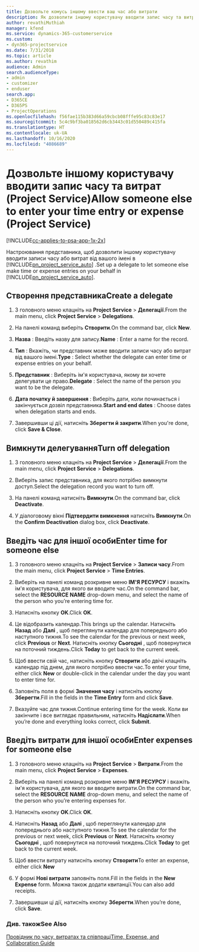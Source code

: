 ```yaml
---
title: Дозвольте комусь іншому ввести ваш час або витрати
description: Як дозволити іншому користувачу вводити запис часу та витрат у Project Service
author: revathiMuthiah
manager: kfend
ms.service: dynamics-365-customerservice
ms.custom:
- dyn365-projectservice
ms.date: 7/31/2018
ms.topic: article
ms.author: revathim
audience: Admin
search.audienceType:
- admin
- customizer
- enduser
search.app:
- D365CE
- D365PS
- ProjectOperations
ms.openlocfilehash: f56fae115b383d66a59cbcb08fffe95c83c83e17
ms.sourcegitcommit: 5c4c9bf3ba018562d6cb3443c01d550489c415fa
ms.translationtype: HT
ms.contentlocale: uk-UA
ms.lasthandoff: 10/16/2020
ms.locfileid: "4086689"
---
```

# <a name="allow-someone-else-to-enter-your-time-entry-or-expense-project-service"></a><span data-ttu-id="2e087-103">Дозвольте іншому користувачу вводити запис часу та витрат (Project Service)</span><span class="sxs-lookup"><span data-stu-id="2e087-103">Allow someone else to enter your time entry or expense (Project Service)</span></span>

[!INCLUDE[cc-applies-to-psa-app-1x-2x](../includes/cc-applies-to-psa-app-1x-2x.md)]

<span data-ttu-id="2e087-104">Настроювання представника, щоб дозволити іншому користувачу вводити записи часу або витрат від вашого імені в [!INCLUDE[pn_project_service_auto](../includes/pn-project-service-auto.md)] .</span><span class="sxs-lookup"><span data-stu-id="2e087-104">Set up a delegate to let someone else make time or expense entries on your behalf in [!INCLUDE[pn_project_service_auto](../includes/pn-project-service-auto.md)].</span></span>  
  
## <a name="create-a-delegate"></a><span data-ttu-id="2e087-105">Створення представника</span><span class="sxs-lookup"><span data-stu-id="2e087-105">Create a delegate</span></span>  
  
1.  <span data-ttu-id="2e087-106">З головного меню клацніть на **Project Service** > **Делегації**.</span><span class="sxs-lookup"><span data-stu-id="2e087-106">From the main menu, click **Project Service** > **Delegations**.</span></span>  
  
2.  <span data-ttu-id="2e087-107">На панелі команд виберіть **Створити**.</span><span class="sxs-lookup"><span data-stu-id="2e087-107">On the command bar, click **New**.</span></span>  
  
3. <span data-ttu-id="2e087-108">**Назва** : Введіть назву для запису.</span><span class="sxs-lookup"><span data-stu-id="2e087-108">**Name** : Enter a name for the record.</span></span>  
  
4. <span data-ttu-id="2e087-109">**Тип** : Вкажіть, чи представник може вводити записи часу або витрат від вашого імені.</span><span class="sxs-lookup"><span data-stu-id="2e087-109">**Type** : Select whether the delegate can enter time or expense entries on your behalf.</span></span>  
  
5. <span data-ttu-id="2e087-110">**Представник** : Виберіть ім'я користувача, якому ви хочете делегувати це право.</span><span class="sxs-lookup"><span data-stu-id="2e087-110">**Delegate** : Select the name of the person you want to be the delegate.</span></span>  
  
6. <span data-ttu-id="2e087-111">**Дата початку й завершення** : Виберіть дати, коли починається і закінчується дозвіл представника.</span><span class="sxs-lookup"><span data-stu-id="2e087-111">**Start and end dates** : Choose dates when delegation starts and ends.</span></span>  
  
7.  <span data-ttu-id="2e087-112">Завершивши ці дії, натисніть **Зберегти й закрити**.</span><span class="sxs-lookup"><span data-stu-id="2e087-112">When you're done, click **Save & Close**.</span></span>  
  
## <a name="turn-off-delegation"></a><span data-ttu-id="2e087-113">Вимкнути делегування</span><span class="sxs-lookup"><span data-stu-id="2e087-113">Turn off delegation</span></span>  
  
1.  <span data-ttu-id="2e087-114">З головного меню клацніть на **Project Service** > **Делегації**.</span><span class="sxs-lookup"><span data-stu-id="2e087-114">From the main menu, click **Project Service** > **Delegations**.</span></span>  
  
2.  <span data-ttu-id="2e087-115">Виберіть запис представника, для якого потрібно вимкнути доступ.</span><span class="sxs-lookup"><span data-stu-id="2e087-115">Select the delegation record you want to turn off.</span></span>  
  
3.  <span data-ttu-id="2e087-116">На панелі команд натисніть **Вимкнути**.</span><span class="sxs-lookup"><span data-stu-id="2e087-116">On the command bar, click **Deactivate**.</span></span>  
  
4.  <span data-ttu-id="2e087-117">У діалоговому вікні **Підтвердити вимкнення** натисніть **Вимкнути**.</span><span class="sxs-lookup"><span data-stu-id="2e087-117">On the **Confirm Deactivation** dialog box, click **Deactivate**.</span></span>  
  
## <a name="enter-time-for-someone-else"></a><span data-ttu-id="2e087-118">Введіть час для іншої особи</span><span class="sxs-lookup"><span data-stu-id="2e087-118">Enter time for someone else</span></span>  
  
1.  <span data-ttu-id="2e087-119">З головного меню клацніть на **Project Service** > **Записи часу**.</span><span class="sxs-lookup"><span data-stu-id="2e087-119">From the main menu, click **Project Service** > **Time Entries**.</span></span>  
  
2.  <span data-ttu-id="2e087-120">Виберіть на панелі команд розкривне меню **ІМ'Я РЕСУРСУ** і вкажіть ім'я користувача, для якого ви вводите час.</span><span class="sxs-lookup"><span data-stu-id="2e087-120">On the command bar, select the **RESOURCE NAME** drop-down menu, and select the name of the person who you’re entering time for.</span></span>  
  
3.  <span data-ttu-id="2e087-121">Натисніть кнопку **OK**.</span><span class="sxs-lookup"><span data-stu-id="2e087-121">Click **OK**.</span></span>  
  
4.  <span data-ttu-id="2e087-122">Це відобразить календар.</span><span class="sxs-lookup"><span data-stu-id="2e087-122">This brings up the calendar.</span></span> <span data-ttu-id="2e087-123">Натисніть **Назад** або **Далі** , щоб переглянути календар для попереднього або наступного тижня.</span><span class="sxs-lookup"><span data-stu-id="2e087-123">To see the calendar for the previous or next week, click **Previous** or **Next**.</span></span> <span data-ttu-id="2e087-124">Натисніть кнопку **Сьогодні** , щоб повернутися на поточний тиждень.</span><span class="sxs-lookup"><span data-stu-id="2e087-124">Click **Today** to get back to the current week.</span></span>  
  
5.  <span data-ttu-id="2e087-125">Щоб ввести свій час, натисніть кнопку **Створити** або двічі клацніть календар під днем, для якого потрібно ввести час.</span><span class="sxs-lookup"><span data-stu-id="2e087-125">To enter your time, either click **New** or double-click in the calendar under the day you want to enter time for.</span></span>  
  
6.  <span data-ttu-id="2e087-126">Заповніть поля в формі **Значення часу** і натисніть кнопку **Зберегти**.</span><span class="sxs-lookup"><span data-stu-id="2e087-126">Fill in the fields in the **Time Entry** form and click **Save**.</span></span>  
  
7.  <span data-ttu-id="2e087-127">Вказуйте час для тижня.</span><span class="sxs-lookup"><span data-stu-id="2e087-127">Continue entering time for the week.</span></span> <span data-ttu-id="2e087-128">Коли ви закінчите і все виглядає правильним, натисніть **Надіслати**.</span><span class="sxs-lookup"><span data-stu-id="2e087-128">When you’re done and everything looks correct, click **Submit**.</span></span>  
  
## <a name="enter-expenses-for-someone-else"></a><span data-ttu-id="2e087-129">Введіть витрати для іншої особи</span><span class="sxs-lookup"><span data-stu-id="2e087-129">Enter expenses for someone else</span></span>  
  
1.  <span data-ttu-id="2e087-130">З головного меню клацніть на **Project Service** > **Витрати**.</span><span class="sxs-lookup"><span data-stu-id="2e087-130">From the main menu, click **Project Service** > **Expenses**.</span></span>  
  
2.  <span data-ttu-id="2e087-131">Виберіть на панелі команд розкривне меню **ІМ'Я РЕСУРСУ** і вкажіть ім'я користувача, для якого ви вводите витрати.</span><span class="sxs-lookup"><span data-stu-id="2e087-131">On the command bar, select the **RESOURCE NAME** drop-down menu, and select the name of the person who you’re entering expenses for.</span></span>  
  
3.  <span data-ttu-id="2e087-132">Натисніть кнопку **OK**.</span><span class="sxs-lookup"><span data-stu-id="2e087-132">Click **OK**.</span></span>  
  
4.  <span data-ttu-id="2e087-133">Натисніть **Назад** або **Далі** , щоб переглянути календар для попереднього або наступного тижня.</span><span class="sxs-lookup"><span data-stu-id="2e087-133">To see the calendar for the previous or next week, click **Previous** or **Next**.</span></span> <span data-ttu-id="2e087-134">Натисніть кнопку **Сьогодні** , щоб повернутися на поточний тиждень.</span><span class="sxs-lookup"><span data-stu-id="2e087-134">Click **Today** to get back to the current week.</span></span>  
  
5.  <span data-ttu-id="2e087-135">Щоб ввести витрату натисніть кнопку **Створити**</span><span class="sxs-lookup"><span data-stu-id="2e087-135">To enter an expense, either click **New**</span></span>  
  
6.  <span data-ttu-id="2e087-136">У формі **Нові витрати** заповніть поля.</span><span class="sxs-lookup"><span data-stu-id="2e087-136">Fill in the fields in the **New Expense** form.</span></span> <span data-ttu-id="2e087-137">Можна також додати квитанції.</span><span class="sxs-lookup"><span data-stu-id="2e087-137">You can also add receipts.</span></span>  
  
7.  <span data-ttu-id="2e087-138">Завершивши ці дії, натисніть кнопку **Зберегти**.</span><span class="sxs-lookup"><span data-stu-id="2e087-138">When you’re done, click **Save**.</span></span>  
  
### <a name="see-also"></a><span data-ttu-id="2e087-139">Див. також</span><span class="sxs-lookup"><span data-stu-id="2e087-139">See Also</span></span>  
 [<span data-ttu-id="2e087-140">Провідник по часу, витратах та співпраці</span><span class="sxs-lookup"><span data-stu-id="2e087-140">Time, Expense, and Collaboration Guide</span></span>](../psa/time-expense-collaboration-guide.md)
